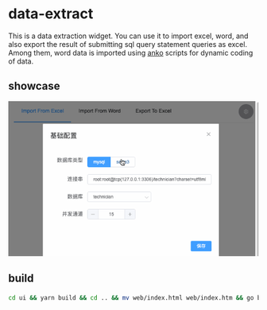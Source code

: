 # data-extract

This is a data extraction widget. You can use it to import excel, word, and also export the result of submitting sql query statement queries as excel. Among them, word data is imported using [anko](https://github.com/mattn/anko) scripts for dynamic coding of data.

## showcase

![showcase](doc/showcase.gif)

## build

```sh
cd ui && yarn build && cd .. && mv web/index.html web/index.htm && go build
```
